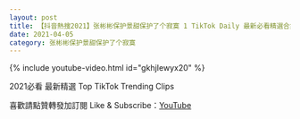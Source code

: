 ```yaml
---
layout: post
title: 【抖音熱搜2021】张彬彬保护景甜保护了个寂寞 1 TikTok Daily 最新必看精選合集2021 04 05
date: 2021-04-05
category: 张彬彬保护景甜保护了个寂寞
---
```


{% include youtube-video.html id="gkhjIewyx20" %}

2021必看 最新精選 Top TikTok Trending Clips

喜歡請點贊轉發加訂閱 Like & Subscribe：[YouTube](https://www.youtube.com/channel/UCAoR7VcanIPd04uEq_GIylA/videos)

